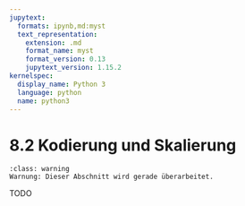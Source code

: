 ```yaml
---
jupytext:
  formats: ipynb,md:myst
  text_representation:
    extension: .md
    format_name: myst
    format_version: 0.13
    jupytext_version: 1.15.2
kernelspec:
  display_name: Python 3
  language: python
  name: python3
---
```


# 8.2 Kodierung und Skalierung

```{admonition} Warnung
:class: warning
Warnung: Dieser Abschnitt wird gerade überarbeitet.
```

TODO
